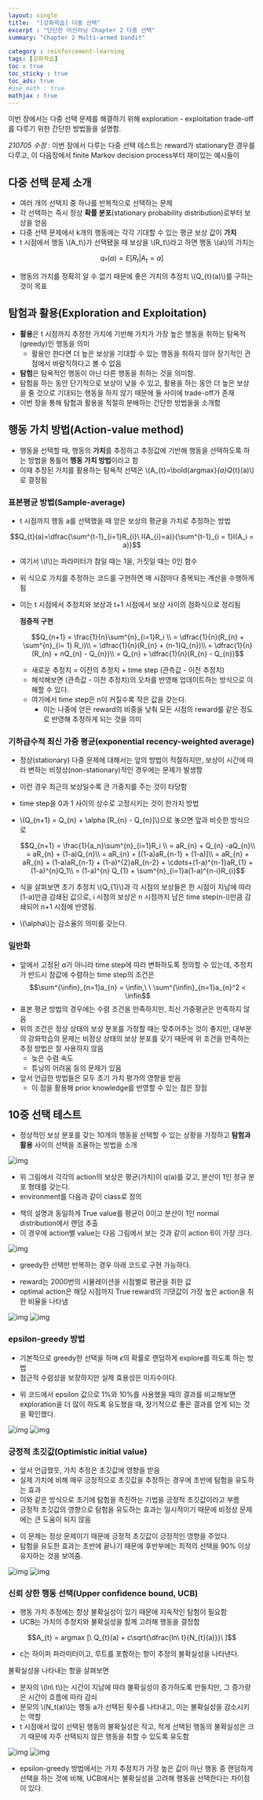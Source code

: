 ```yaml
---
layout: single
title:  "[강화학습] 다중 선택"
excerpt : "단단한 머신러닝 Chapter 2 다중 선택"
summary: "Chapter 2 Multi-armed bandit"

category : reinforcement-learning
tags: [강화학습]
toc : true
toc_sticky : true
toc_ads: true
#use_math : true
mathjax : true
---
```


이번 장에서는 다중 선택 문제를 해결하기 위해 exploration - exploitation trade-off를 다루기 위한 간단한 방법들을 설명함.
  
*210705 수정* : 이번 장에서 다루는 다중 선택 테스트는 reward가 stationary한 경우를 다루고, 이 다음장에서 finite Markov decision process부터 재미있는 예시들이 

## 다중 선택 문제 소개

- 여러 개의 선택지 중 하나를 반복적으로 선택하는 문제
- 각 선택하는 즉시 정상 **확률 분포**(stationary probability distribution)로부터 보상을 얻음
- 다중 선택 문제에서 k개의 행동에는 각각 기대할 수 있는 평균 보상 값이 **가치**
- t 시점에서 행동 \\(A_t\\)가 선택됐을 때 보상을 \\(R_t\\)라고 하면 행동 \\(a\\)의 가치는

$$q_{*}(a) = E[R_{t} | A_{t} =a]$$

- 행동의 가치를 정확히 알 수 없기 때문에 좋은 가치의 추정치 \\(Q_{t}(a)\\)를 구하는 것이 목표


## 탐험과 활용(Exploration and Exploitation)

- **활용**은 t 시점까지 추정한 가치에 기반해 가치가 가장 높은 행동을 취하는 탐욕적(greedy)인 행동을 의미
    - 활용만 한다면 더 높은 보상을 기대할 수 있는 행동을 취하지 않아 장기적인 관점에서 바람직하다고 볼 수 없음
- **탐험**은 탐욕적인 행동이 아닌 다른 행동을 취하는 것을 의미함.
- 탐험을 하는 동안 단기적으로 보상이 낮을 수 있고, 활용을 하는 동안 더 높은 보상을 줄 것으로 기대되는 행동을 하지 않기 때문에 둘 사이에 trade-off가 존재
- 이번 장을 통해 탐험과 활용을 적절히 분배하는 간단한 방법들을 소개함

## 행동 가치 방법(Action-value method)

- 행동을 선택할 때, 행동의 **가치**를 추정하고 추정값에 기반해 행동을 선택하도록 하는 방법을 통틀어 **행동 가치 방법**이라고 함
- 이때 추정된 가치를 활용하는 탐욕적 선택은 \\(A_{t}=\bold{argmax}_{a}Q_{t}(a)\\)로 결정됨


### 표본평균 방법(Sample-average)

- t 시점까지 행동 a를 선택했을 때 얻은 보상의 평균을 가치로 추정하는 방법

$$Q_{t}(a)=\dfrac{\sum^{t-1}_{i=1}R_{i}\ I(A_{i}=a)}{\sum^{t-1}_{i = 1}I(A_i = a)}$$

- 여기서 \\(I\\)는 파라미터가 참일 때는 1을, 거짓일 때는 0인 함수
- 위 식으로 가치를 추정하는 코드를 구현하면 매 시점마다 중복되는 계산을 수행하게 됨
- 이는 t 시점에서 추정치와 보상과 t+1 시점에서 보상 사이의 점화식으로 정리됨

    **점증적 구현**

    $$Q_{n+1} = \frac{1}{n}\sum^{n}_{i=1}R_i \\
    = \dfrac{1}{n}(R_{n} + \sum^{n}_{i= 1} R_i)\\
    = \dfrac{1}{n}(R_{n} + (n-1)Q_{n})\\
    = \dfrac{1}{n}(R_{n} + nQ_{n} - Q_{n})\\
    = Q_{n} + \dfrac{1}{n}(R_{n} - Q_{n})$$

    - 새로운 추정치 = 이전의 추정치 + time step (관측값 - 이전 추정치)
    - 해석해보면 (관측값 - 이전 추정치)의 오차를 반영해 업데이트하는 방식으로 이해할 수 있다.
    - 여기에서 time step은 n이 커질수록 작은 값을 갖는다.
        - 이는 나중에 얻은 reward의 비중을 낮춰 모든 시점의 reward를 같은 정도로 반영해 추정하게 되는 것을 의미

### 기하급수적 최신 가중 평균(exponential recency-weighted average)

- 정상(stationary) 다중 문제에 대해서는 앞의 방법이 적절하지만, 보상이 시간에 따라 변하는 비정상(non-stationary)적인 경우에는 문제가 발생함
- 이런 경우 최근의 보상일수록 큰 가중치를 주는 것이 타당함
- time step을 0과 1 사이의 상수로 고정시키는 것이 한가지 방법
- \\(Q_{n+1} = Q_{n} + \alpha [R_{n} - Q_{n}]\\)으로 놓으면 앞과 비슷한 방식으로

    $$Q_{n+1} = \frac{1}{a_n}\sum^{n}_{i=1}R_i \\
    = aR_{n} + Q_{n} -aQ_{n}\\
    = aR_{n} + (1-a)Q_{n}\\
    = aR_{n} + [(1-a)aR_{n-1} + (1-a)]\\
    = aR_{n} + aR_{n} + (1-a)aR_{n-1} + (1-a)^{2}aR_{n-2} + \cdots+(1-a)^{n-1}aR_{1} + (1-a)^{n}Q_1\\
    = (1-a)^{n} Q_{1} + \sum^{n}_{i=1}a(1-a)^{n-i}R_{i}$$
- 식을 살펴보면 초기 추정치 \\(Q_{1}\\)과 각 시점의 보상들은 한 시점이 지남에 따라 (1-a)만큼 감쇄된 값으로, i 시점의 보상은 n 시점까지 남은 time step(n-i)만큼 감쇄되어 n+1 시점에 반영됨.
- \\(\alpha\\)는 감소율의 의미를 갖는다.


### 일반화

- 앞에서 고정된 $\alpha$가 아니라 time step에 따라 변화하도록 정의할 수 있는데, 추정치가 반드시 참값에 수렴하는 time step의 조건은
 $$\sum^{\infin}_{n=1}a_{n} = \infin,\ \   \sum^{\infin}_{n=1}a_{n}^2 < \infin$$
- 표본 평균 방법의 경우에는 수렴 조건을 만족하지만, 최신 가중평균은 만족하지 않음
- 위의 조건은 정상 상태의 보상 분포를 가정할 때는 맞추어주는 것이 좋지만, 대부분의 강화학습의 문제는 비정상 상태의 보상 분포를 갖기 때문에 위 조건을 만족하는 추정 방법은 잘 사용하지 않음
    - 늦은 수렴 속도
    - 튜닝의 어려움 등의 문제가 있음
- 앞서 언급한 방법들은 모두 초기 가치 평가의 영향을 받음
    - 이 점을 활용해 prior knowledge를 반영할 수 있는 점은 장점



## 10중 선택 테스트

- 정상적인 보상 분포를 갖는 10개의 행동을 선택할 수 있는 상황을 가정하고 **탐험과 활용** 사이의 선택을 조율하는 방법을 소개

![img]({{site.url}}/assets/img/multi_bandit.png)


- 위 그림에서 각각의 action의 보상은 평균(가치)이 q(a)를 갖고, 분산이 1인 정규 분포 형태를 갖는다.
- environment를 다음과 같이 class로 정의

<script src="https://gist.github.com/hyeonchan523/6baa6b01a4a50475c8a4643b1a9bd28b.js"></script>

- 책의 설명과 동일하게 True value를 평균이 0이고 분산이 1인 normal distribution에서 랜덤 추출
- 이 경우에 action별 value는 다음 그림에서 보는 것과 같이 action 6이 가장 크다.

![img]({{site.url}}/assets/img/True_values.png)

- greedy한 선택만 반복하는 경우 아래 코드로 구현 가능하다.
<script src="https://gist.github.com/hyeonchan523/e798133134054a2d4ec5b8706dfff6a4.js"></script>

- reward는 2000번의 시뮬레이션을 시점별로 평균을 취한 값
- optimal action은 해당 시점까지 True reward의 기댓값이 가장 높은 action을 취한 비율을 나타냄

![img]({{site.url}}/assets/img/reward1.png)
![img]({{site.url}}/assets/img/action1.png)
### epsilon-greedy 방법

- 기본적으로 greedy한 선택을 하며 $\epsilon$의 확률로 랜덤하게 explore를 하도록 하는 방법
- 점근적 수렴성을 보장하지만 실제 효용성은 미지수이다.

<script src="https://gist.github.com/hyeonchan523/927486386a402ecc5592550e1e2b30d6.js"></script>

- 위 코드에서 epsilon 값으로 1%와 10%를 사용했을 때의 결과를 비교해보면 exploration을 더 많이 하도록 유도했을 때, 장기적으로 좋은 결과를 얻게 되는 것을 확인했다.

![img]({{site.url}}/assets/img/reward2.png)
![img]({{site.url}}/assets/img/action2.png)

### 긍정적 초깃값(Optimistic initial value)

- 앞서 언급했듯, 가치 추정은 초깃값에 영향을 받음
- 실제 가치에 비해 매우 긍정적으로 초깃값을 추정하는 경우에 초반에 탐험을 유도하는 효과
- 이와 같은 방식으로 초기에 탐험을 촉진하는 기법을 긍정적 초깃값이라고 부름
- 긍정적 초깃값의 영향으로 탐험을 유도하는 효과는 일시적이기 때문에 비정상 문제에는 큰 도움이 되지 않음

<script src="https://gist.github.com/hyeonchan523/94dbefc3bf2c59e9d027ee2650c1e145.js"></script>

- 이 문제는 정상 문제이기 때문에 긍정적 초깃값이 긍정적인 영향을 주었다.
- 탐험을 유도한 효과는 초반에 끝나기 때문에 후반부에는 최적의 선택을 90% 이상 유지하는 것을 보여줌.

![img]({{site.url}}/assets/img/reward3.png)
![img]({{site.url}}/assets/img/action3.png)

### 신뢰 상한 행동 선택(Upper confidence bound, UCB)

- 행동 가치 추정에는 항상 불확실성이 있기 때문에 지속적인 탐험이 필요함
- UCB는 가치의 추정치와 불확실성을 함께 고려해 행동을 결정함

$$A_{t} = argmax [\ Q_{t}(a) + c\sqrt{\dfrac{ln\  t}{N_{t}(a)}}\ ]$$

- c는 하이퍼 파라미터이고, 루트를 포함하는 항이 추정의 불확실성을 나타낸다.

불확실성을 나타내는 항을 살펴보면

- 분자의 \\(ln\ t\\)는 시간이 지남에 따라 불확실성이 증가하도록 만들지만, 그 증가량은 시간이 흐름에 따라 감쇠
- 분모의 \\(N_t(a)\\)는 행동 a가 선택된 횟수를 나타내고, 이는 불확실성을 감소시키는 역할
- t 시점에서 많이 선택된 행동의 불확실성은 작고, 적게 선택된 행동의 불확실성은 크기 때문에 자주 선택되지 않은 행동을 취할 수 있도록 유도함

<script src="https://gist.github.com/hyeonchan523/3546da1edc81fe6423a381b0c9cfc434.js"></script>

![img]({{site.url}}/assets/img/reward4.png)
![img]({{site.url}}/assets/img/action4.png)

- epsilon-greedy 방법에서는 가치 추정치가 가장 높은 값이 아닌 행동 중 랜덤하게 선택을 하는 것에 비해, UCB에서는 불확실성을 고려해 행동을 선택한다는 차이점이 있다.

